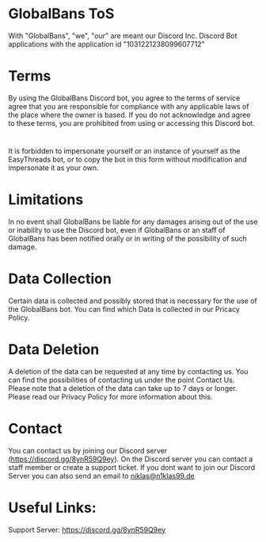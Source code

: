 # GlobalBans ToS
With "GlobalBans", "we", "our" are meant our Discord Inc. Discord Bot applications with the application id "1031221238099607712"
# Terms
By using the GlobalBans Discord bot, you agree to the terms of service agree that you are responsible for compliance with any applicable laws of the place where the owner is based. If you do not acknowledge and agree to these terms, you are prohibited from using or accessing this Discord bot.
# 
It is forbidden to impersonate yourself or an instance of yourself as the EasyThreads bot, or to copy the bot in this form without modification and impersonate it as your own. 
# Limitations
In no event shall GlobalBans be liable for any damages arising out of the use or inability to use the Discord bot, even if GlobalBans or an staff of GlobalBans has been notified orally or in writing of the possibility of such damage.
# Data Collection
Certain data is collected and possibly stored that is necessary for the use of the GlobalBans bot. You can find which Data is collected in our Pricacy Policy. 
# Data Deletion
A deletion of the data can be requested at any time by contacting us. You can find the possibilities of contacting us under the point Contact Us. Please note that a deletion of the data can take up to 7 days or longer. Please read our Privacy Policy for more information about this.
# Contact
You can contact us by joining our Discord server (https://discord.gg/8ynR59Q9ey). On the Discord server you can contact a staff member or create a support ticket. If you dont want to join our Discord Server you can also send an email to niklas@n1klas99.de
# Useful Links:
Support Server: https://discord.gg/8ynR59Q9ey
